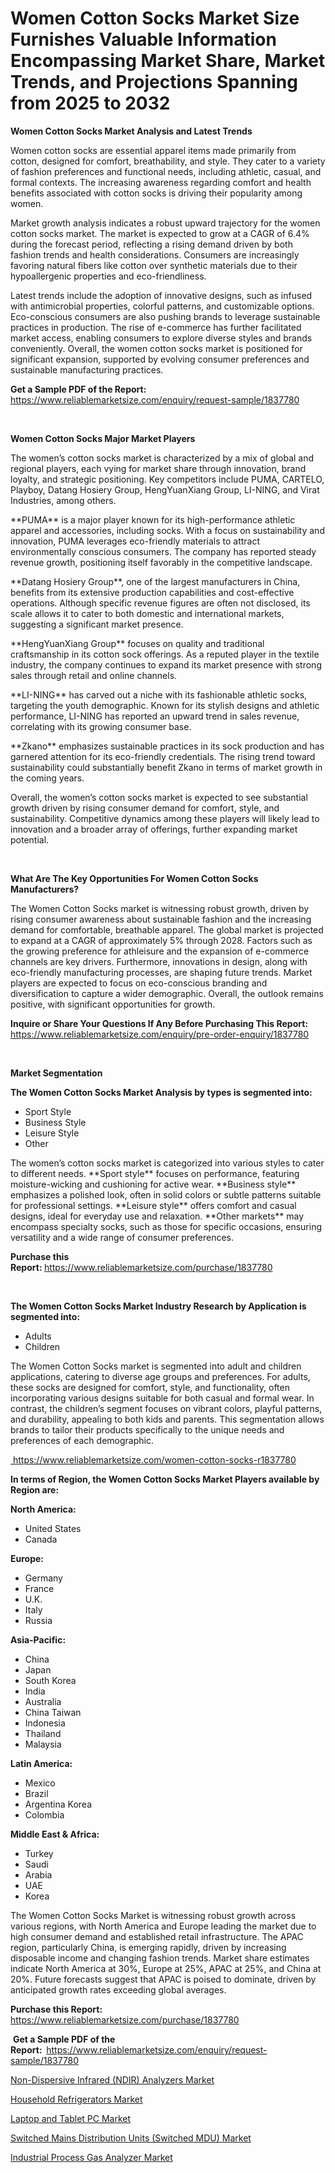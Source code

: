 <p><h1>Women Cotton Socks Market Size Furnishes Valuable Information Encompassing Market Share, Market Trends, and Projections Spanning from 2025 to 2032</h1></p><p><strong>Women Cotton Socks Market Analysis and Latest Trends</strong></p>
<p><p>Women cotton socks are essential apparel items made primarily from cotton, designed for comfort, breathability, and style. They cater to a variety of fashion preferences and functional needs, including athletic, casual, and formal contexts. The increasing awareness regarding comfort and health benefits associated with cotton socks is driving their popularity among women.</p><p>Market growth analysis indicates a robust upward trajectory for the women cotton socks market. The market is expected to grow at a CAGR of 6.4% during the forecast period, reflecting a rising demand driven by both fashion trends and health considerations. Consumers are increasingly favoring natural fibers like cotton over synthetic materials due to their hypoallergenic properties and eco-friendliness. </p><p>Latest trends include the adoption of innovative designs, such as infused with antimicrobial properties, colorful patterns, and customizable options. Eco-conscious consumers are also pushing brands to leverage sustainable practices in production. The rise of e-commerce has further facilitated market access, enabling consumers to explore diverse styles and brands conveniently. Overall, the women cotton socks market is positioned for significant expansion, supported by evolving consumer preferences and sustainable manufacturing practices.</p></p>
<p><strong>Get a Sample PDF of the Report:&nbsp;</strong> <a href="https://www.reliablemarketsize.com/enquiry/request-sample/1837780?utm_campaign=1943&utm_medium=2&utm_source=Github&utm_content=ia&utm_term=04042025&utm_id=women-cotton-socks">https://www.reliablemarketsize.com/enquiry/request-sample/1837780</a></p>
<p>&nbsp;</p>
<p><strong>Women Cotton Socks Major Market Players</strong></p>
<p><p>The women’s cotton socks market is characterized by a mix of global and regional players, each vying for market share through innovation, brand loyalty, and strategic positioning. Key competitors include PUMA, CARTELO, Playboy, Datang Hosiery Group, HengYuanXiang Group, LI-NING, and Virat Industries, among others.</p><p>**PUMA** is a major player known for its high-performance athletic apparel and accessories, including socks. With a focus on sustainability and innovation, PUMA leverages eco-friendly materials to attract environmentally conscious consumers. The company has reported steady revenue growth, positioning itself favorably in the competitive landscape.</p><p>**Datang Hosiery Group**, one of the largest manufacturers in China, benefits from its extensive production capabilities and cost-effective operations. Although specific revenue figures are often not disclosed, its scale allows it to cater to both domestic and international markets, suggesting a significant market presence.</p><p>**HengYuanXiang Group** focuses on quality and traditional craftsmanship in its cotton sock offerings. As a reputed player in the textile industry, the company continues to expand its market presence with strong sales through retail and online channels.</p><p>**LI-NING** has carved out a niche with its fashionable athletic socks, targeting the youth demographic. Known for its stylish designs and athletic performance, LI-NING has reported an upward trend in sales revenue, correlating with its growing consumer base.</p><p>**Zkano** emphasizes sustainable practices in its sock production and has garnered attention for its eco-friendly credentials. The rising trend toward sustainability could substantially benefit Zkano in terms of market growth in the coming years.</p><p>Overall, the women’s cotton socks market is expected to see substantial growth driven by rising consumer demand for comfort, style, and sustainability. Competitive dynamics among these players will likely lead to innovation and a broader array of offerings, further expanding market potential.</p></p>
<p>&nbsp;</p>
<p><strong>What Are The Key Opportunities For Women Cotton Socks Manufacturers?</strong></p>
<p><p>The Women Cotton Socks market is witnessing robust growth, driven by rising consumer awareness about sustainable fashion and the increasing demand for comfortable, breathable apparel. The global market is projected to expand at a CAGR of approximately 5% through 2028. Factors such as the growing preference for athleisure and the expansion of e-commerce channels are key drivers. Furthermore, innovations in design, along with eco-friendly manufacturing processes, are shaping future trends. Market players are expected to focus on eco-conscious branding and diversification to capture a wider demographic. Overall, the outlook remains positive, with significant opportunities for growth.</p></p>
<p><strong>Inquire or Share Your Questions If Any Before Purchasing This Report:</strong> <a href="https://www.reliablemarketsize.com/enquiry/pre-order-enquiry/1837780?utm_campaign=1943&utm_medium=2&utm_source=Github&utm_content=ia&utm_term=04042025&utm_id=women-cotton-socks">https://www.reliablemarketsize.com/enquiry/pre-order-enquiry/1837780</a></p>
<p>&nbsp;</p>
<p><strong>Market Segmentation</strong></p>
<p><strong>The Women Cotton Socks Market Analysis by types is segmented into:</strong></p>
<p><ul><li>Sport Style</li><li>Business Style</li><li>Leisure Style</li><li>Other</li></ul></p>
<p><p>The women’s cotton socks market is categorized into various styles to cater to different needs. **Sport style** focuses on performance, featuring moisture-wicking and cushioning for active wear. **Business style** emphasizes a polished look, often in solid colors or subtle patterns suitable for professional settings. **Leisure style** offers comfort and casual designs, ideal for everyday use and relaxation. **Other markets** may encompass specialty socks, such as those for specific occasions, ensuring versatility and a wide range of consumer preferences.</p></p>
<p><strong>Purchase this Report:&nbsp;</strong><a href="https://www.reliablemarketsize.com/purchase/1837780?utm_campaign=1943&utm_medium=2&utm_source=Github&utm_content=ia&utm_term=04042025&utm_id=women-cotton-socks">https://www.reliablemarketsize.com/purchase/1837780</a></p>
<p>&nbsp;</p>
<p><strong>The Women Cotton Socks Market Industry Research by Application is segmented into:</strong></p>
<p><ul><li>Adults</li><li>Children</li></ul></p>
<p><p>The Women Cotton Socks market is segmented into adult and children applications, catering to diverse age groups and preferences. For adults, these socks are designed for comfort, style, and functionality, often incorporating various designs suitable for both casual and formal wear. In contrast, the children’s segment focuses on vibrant colors, playful patterns, and durability, appealing to both kids and parents. This segmentation allows brands to tailor their products specifically to the unique needs and preferences of each demographic.</p></p>
<p><a href="https://www.reliablemarketsize.com/women-cotton-socks-r1837780?utm_campaign=1943&utm_medium=2&utm_source=Github&utm_content=ia&utm_term=04042025&utm_id=women-cotton-socks">&nbsp;https://www.reliablemarketsize.com/women-cotton-socks-r1837780</a></p>
<p><strong>In terms of Region, the Women Cotton Socks Market Players available by Region are:</strong></p>
<p>
    <p> <strong> North America: </strong>
        <ul>
            <li>United States</li>
            <li>Canada</li>
        </ul>
        </p> 
    <p> <strong> Europe: </strong>
        <ul>
            <li>Germany</li>
            <li>France</li>
            <li>U.K.</li>
            <li>Italy</li>
            <li>Russia</li>
        </ul>
        </p> 
    <p> <strong> Asia-Pacific: </strong>
        <ul>
            <li>China</li>
            <li>Japan</li>
            <li>South Korea</li>
            <li>India</li>
            <li>Australia</li>
            <li>China Taiwan</li>
            <li>Indonesia</li>
            <li>Thailand</li>
            <li>Malaysia</li>
        </ul>
        </p> 
    <p> <strong> Latin America: </strong>
        <ul>
            <li>Mexico</li>
            <li>Brazil</li>
            <li>Argentina Korea</li>
            <li>Colombia</li>
        </ul>
        </p> 
    <p> <strong> Middle East & Africa: </strong>
        <ul>
            <li>Turkey</li>
            <li>Saudi</li>
            <li>Arabia</li>
            <li>UAE</li>
            <li>Korea</li>
        </ul>
    </p>
    </p>
<p><p>The Women Cotton Socks Market is witnessing robust growth across various regions, with North America and Europe leading the market due to high consumer demand and established retail infrastructure. The APAC region, particularly China, is emerging rapidly, driven by increasing disposable income and changing fashion trends. Market share estimates indicate North America at 30%, Europe at 25%, APAC at 25%, and China at 20%. Future forecasts suggest that APAC is poised to dominate, driven by anticipated growth rates exceeding global averages.</p></p>
<p><strong>Purchase this Report: </strong><a href="https://www.reliablemarketsize.com/purchase/1837780?utm_campaign=1943&utm_medium=2&utm_source=Github&utm_content=ia&utm_term=04042025&utm_id=women-cotton-socks">https://www.reliablemarketsize.com/purchase/1837780</a></p>
<p>&nbsp;<strong>Get a Sample PDF of the Report:&nbsp;&nbsp;</strong><a href="https://www.reliablemarketsize.com/enquiry/request-sample/1837780?utm_campaign=1943&utm_medium=2&utm_source=Github&utm_content=ia&utm_term=04042025&utm_id=women-cotton-socks">https://www.reliablemarketsize.com/enquiry/request-sample/1837780</a></p>
<p><strong></strong></p>
<p><p><a href="https://www.linkedin.com/pulse/projected-revenue-market-growth-non-dispersive-infrared-ebesc?utm_campaign=1943&utm_medium=2&utm_source=Github&utm_content=ia&utm_term=04042025&utm_id=women-cotton-socks">Non-Dispersive Infrared (NDIR) Analyzers Market</a></p><p><a href="https://github.com/safatabhee/Market-Research-Report-List-1/blob/main/household-refrigerators-market.md?utm_campaign=1943&utm_medium=2&utm_source=Github&utm_content=ia&utm_term=04042025&utm_id=women-cotton-socks">Household Refrigerators Market</a></p><p><a href="https://github.com/resiebustin/Market-Research-Report-List-1/blob/main/laptop-and-tablet-pc-market.md?utm_campaign=1943&utm_medium=2&utm_source=Github&utm_content=ia&utm_term=04042025&utm_id=women-cotton-socks">Laptop and Tablet PC Market</a></p><p><a href="https://www.linkedin.com/pulse/accelerated-growth-switched-mains-distribution-units-mdu-rq8tc?utm_campaign=1943&utm_medium=2&utm_source=Github&utm_content=ia&utm_term=04042025&utm_id=women-cotton-socks">Switched Mains Distribution Units (Switched MDU) Market</a></p><p><a href="https://www.linkedin.com/pulse/expanding-global-industrial-process-gas-analyzer-market-48g5c?utm_campaign=1943&utm_medium=2&utm_source=Github&utm_content=ia&utm_term=04042025&utm_id=women-cotton-socks">Industrial Process Gas Analyzer Market</a></p></p>